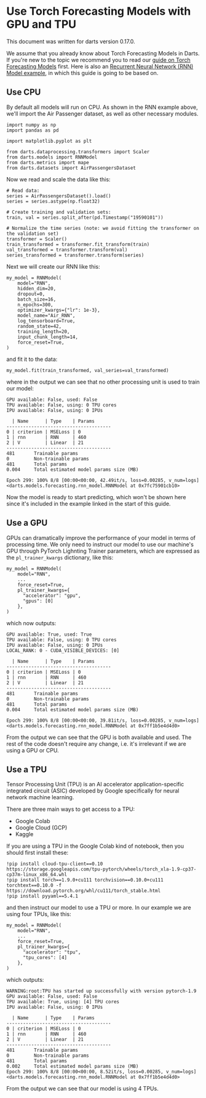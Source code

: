 # Use Torch Forecasting Models with GPU and TPU
This document was written for darts version 0.17.0.

We assume that you already know about Torch Forecasting Models in Darts. If you're new to the topic we recommend you to read our [guide on Torch Forecasting Models](https://unit8co.github.io/darts/userguide/torch_forecasting_models.html) first. Here is also an [Recurrent Neural Network (RNN) Model example](https://unit8co.github.io/darts/examples/04-RNN-examples.html), in which this guide is going to be based on.

## Use CPU

By default all models will run on CPU. As shown in the RNN example above, we'll import the Air Passenger dataset, as well as other necessary modules.
```
import numpy as np
import pandas as pd

import matplotlib.pyplot as plt

from darts.dataprocessing.transformers import Scaler
from darts.models import RNNModel
from darts.metrics import mape
from darts.datasets import AirPassengersDataset
```

Now we read and scale the data like this:

```
# Read data:
series = AirPassengersDataset().load()
series = series.astype(np.float32)

# Create training and validation sets:
train, val = series.split_after(pd.Timestamp("19590101"))

# Normalize the time series (note: we avoid fitting the transformer on the validation set)
transformer = Scaler()
train_transformed = transformer.fit_transform(train)
val_transformed = transformer.transform(val)
series_transformed = transformer.transform(series)
```

Next we will create our RNN like this:
```
my_model = RNNModel(
    model="RNN",
    hidden_dim=20,
    dropout=0,
    batch_size=16,
    n_epochs=300,
    optimizer_kwargs={"lr": 1e-3},
    model_name="Air_RNN",
    log_tensorboard=True,
    random_state=42,
    training_length=20,
    input_chunk_length=14,
    force_reset=True,
)
```
and fit it to the data:
```
my_model.fit(train_transformed, val_series=val_transformed)
```
where in the output we can see that no other processing unit is used to train our model:
```
GPU available: False, used: False
TPU available: False, using: 0 TPU cores
IPU available: False, using: 0 IPUs

  | Name      | Type    | Params
--------------------------------------
0 | criterion | MSELoss | 0     
1 | rnn       | RNN     | 460   
2 | V         | Linear  | 21    
--------------------------------------
481       Trainable params
0         Non-trainable params
481       Total params
0.004     Total estimated model params size (MB)

Epoch 299: 100% 8/8 [00:00<00:00, 42.49it/s, loss=0.00285, v_num=logs]
<darts.models.forecasting.rnn_model.RNNModel at 0x7fc75901cb10>
```

Now the model is ready to start predicting, which won't be shown here since it's included in the example linked in the start of this guide.

## Use a GPU
GPUs can dramatically improve the performance of your model in terms of processing time. We only need to instruct our model to use our machine's GPU through PyTorch Lighnting Trainer parameters, which are expressed as the `pl_trainer_kwargs` dictionary, like this:
```
my_model = RNNModel(
    model="RNN",
    ...
    force_reset=True,
    pl_trainer_kwargs={
      "accelerator": "gpu",
      "gpus": [0]
    },
)
```
which now outputs:
```
GPU available: True, used: True
TPU available: False, using: 0 TPU cores
IPU available: False, using: 0 IPUs
LOCAL_RANK: 0 - CUDA_VISIBLE_DEVICES: [0]

  | Name      | Type    | Params
--------------------------------------
0 | criterion | MSELoss | 0     
1 | rnn       | RNN     | 460   
2 | V         | Linear  | 21    
--------------------------------------
481       Trainable params
0         Non-trainable params
481       Total params
0.004     Total estimated model params size (MB)

Epoch 299: 100% 8/8 [00:00<00:00, 39.81it/s, loss=0.00285, v_num=logs]
<darts.models.forecasting.rnn_model.RNNModel at 0x7ff1b5e4d4d0>
```
From the output we can see that the GPU is both available and used. The rest of the code doesn't require any change, i.e. it's irrelevant if we are using a GPU or CPU.

## Use a TPU

Tensor Processing Unit (TPU) is an AI accelerator application-specific integrated circuit (ASIC) developed by Google specifically for neural network machine learning.

There are three main ways to get access to a TPU:

* Google Colab
* Google Cloud (GCP)
* Kaggle

If you are using a TPU in the Google Colab kind of notebook, then you should first install these:
```
!pip install cloud-tpu-client==0.10 https://storage.googleapis.com/tpu-pytorch/wheels/torch_xla-1.9-cp37-cp37m-linux_x86_64.whl
!pip install torch==1.9.0+cu111 torchvision==0.10.0+cu111 torchtext==0.10.0 -f https://download.pytorch.org/whl/cu111/torch_stable.html
!pip install pyyaml==5.4.1
```
and then instruct our model to use a TPU or more. In our example we are using four TPUs, like this:
```
my_model = RNNModel(
    model="RNN",
    ...
    force_reset=True,
    pl_trainer_kwargs={
      "accelerator": "tpu",
      "tpu_cores": [4]
    },
)
```
which outputs:
```
WARNING:root:TPU has started up successfully with version pytorch-1.9
GPU available: False, used: False
TPU available: True, using: [4] TPU cores
IPU available: False, using: 0 IPUs

  | Name      | Type    | Params
--------------------------------------
0 | criterion | MSELoss | 0     
1 | rnn       | RNN     | 460   
2 | V         | Linear  | 21    
--------------------------------------
481       Trainable params
0         Non-trainable params
481       Total params
0.002     Total estimated model params size (MB)
Epoch 299: 100% 8/8 [00:00<00:00, 8.52it/s, loss=0.00285, v_num=logs]
<darts.models.forecasting.rnn_model.RNNModel at 0x7ff1b5e4d4d0>
```
From the output we can see that our model is using 4 TPUs.
